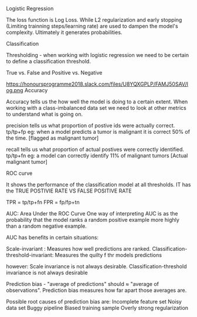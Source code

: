 Logistic Regression


The loss function is Log Loss. While L2 regularization and early stopping (Limiting trainning steps/learning rate) are used to dampen the model's complexity. 
Ultimately it generates probabilities. 


Classification

Thresholding -
when working with logistic regression we need to be certain to define a classification threshold. 


True vs. False and Positive vs. Negative

https://honoursprogramme2018.slack.com/files/U8YQXGPLP/FAMJ50SAV/log.png
Accuracy

Accuracy tells us the how well the model is doing to a certain extent. When working with a class-imbalanced data set we need to look at other metrics to understand what is going on. 


precision tells us what proportion of postive ids were actually correct. tp/tp+fp
eg: when a model predicts a tumor is malignant it is correct 50% of the time. [flagged as malignant tumor]

recall tells us what proportion of actual postives were correctly identified.  tp/tp+fn
eg: a model can correctly identify 11%  of malignant tumors [Actual malignant tumor]


ROC curve

It shows the performance of the classification model at all thresholds. IT has the TRUE POSTIVIE RATE VS FALSE POSITIVE RATE

TPR = tp/tp+fn 
FPR = fp/fp+tn

AUC: Area Under the ROC Curve
One way of interpreting AUC is as the probability that the model ranks a random positive example more highly than a random negative example.

AUC has benefits in certain situations:

Scale-invariant : Measures how well predictions are ranked.
Classification-threshold-invariant: Measures the quilty f thr models predictions

however: Scale invariance is not always desirable. Classification-threshold invariance is not always desirable


Prediction bias - "average of predictions" should ≈ "average of observations". Prediction bias measures how far apart those averages are. 


Possible root causes of prediction bias are:
Incomplete feature set
Noisy data set
Buggy pipeline
Biased training sample
Overly strong regularization
